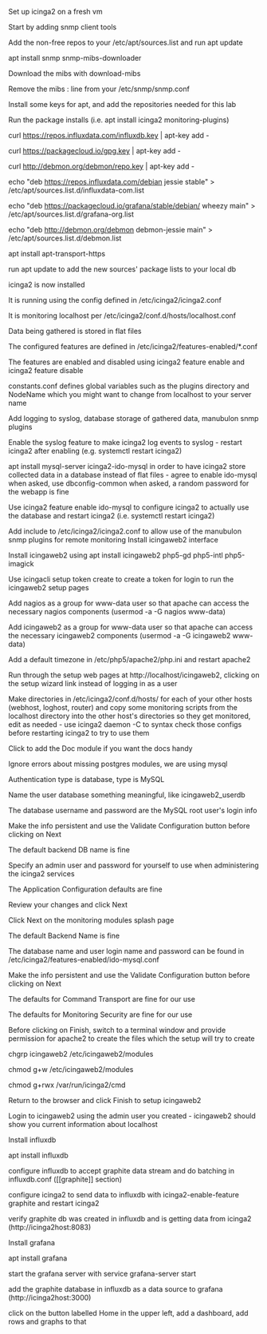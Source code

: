 Set up icinga2 on a fresh vm

Start by adding snmp client tools

Add the non-free repos to your /etc/apt/sources.list and run apt update

apt install snmp snmp-mibs-downloader

Download the mibs with download-mibs

Remove the mibs : line from your /etc/snmp/snmp.conf

Install some keys for apt, and add the repositories needed for this lab

Run the package installs (i.e. apt install icinga2 monitoring-plugins)

curl https://repos.influxdata.com/influxdb.key | apt-key add -

curl https://packagecloud.io/gpg.key | apt-key add -

curl http://debmon.org/debmon/repo.key | apt-key add -

echo "deb https://repos.influxdata.com/debian jessie stable" > /etc/apt/sources.list.d/influxdata-com.list

echo "deb https://packagecloud.io/grafana/stable/debian/ wheezy main" > /etc/apt/sources.list.d/grafana-org.list

echo "deb http://debmon.org/debmon debmon-jessie main" > /etc/apt/sources.list.d/debmon.list

apt install apt-transport-https

run apt update to add the new sources' package lists to your local db

icinga2 is now installed

It is running using the config defined in /etc/icinga2/icinga2.conf

It is monitoring localhost per /etc/icinga2/conf.d/hosts/localhost.conf

Data being gathered is stored in flat files

The configured features are defined in /etc/icinga2/features-enabled/*.conf

The features are enabled and disabled using icinga2 feature enable and icinga2 feature disable

constants.conf defines global variables such as the plugins directory and NodeName which you might want to change from localhost to your server name

Add logging to syslog, database storage of gathered data, manubulon snmp plugins

Enable the syslog feature to make icinga2 log events to syslog - restart icinga2 after enabling (e.g. systemctl restart icinga2)

apt install mysql-server icinga2-ido-mysql in order to have icinga2 store collected data in a database instead of flat files - agree to enable ido-mysql when asked, use dbconfig-common when asked, a random password for the webapp is fine

Use icinga2 feature enable ido-mysql to configure icinga2 to actually use the database and restart icinga2 (i.e. systemctl restart icinga2)

Add include <manubulon> to /etc/icinga2/icinga2.conf to allow use of the manubulon snmp plugins for remote monitoring
Install icingaweb2 interface

Install icingaweb2 using apt install icingaweb2 php5-gd php5-intl php5-imagick

Use icingacli setup token create to create a token for login to run the icingaweb2 setup pages

Add nagios as a group for www-data user so that apache can access the necessary nagios components (usermod -a -G nagios www-data)

Add icingaweb2 as a group for www-data user so that apache can access the necessary icingaweb2 components (usermod -a -G icingaweb2 www-data)

Add a default timezone in /etc/php5/apache2/php.ini and restart apache2

Run through the setup web pages at http://localhost/icingaweb2, clicking on the setup wizard link instead of logging in as a user

Make directories in /etc/icinga2/conf.d/hosts/ for each of your other hosts (webhost, loghost, router) and copy some monitoring scripts from the localhost directory into the other host's directories so they get monitored, edit as needed - use icinga2 daemon -C to syntax check those configs before restarting icinga2 to try to use them

Click to add the Doc module if you want the docs handy

Ignore errors about missing postgres modules, we are using mysql

Authentication type is database, type is MySQL

Name the user database something meaningful, like icingaweb2_userdb

The database username and password are the MySQL root user's login info

Make the info persistent and use the Validate Configuration button before clicking on Next

The default backend DB name is fine

Specify an admin user and password for yourself to use when administering the icinga2 services

The Application Configuration defaults are fine

Review your changes and click Next

Click Next on the monitoring modules splash page

The default Backend Name is fine

The database name and user login name and password can be found in /etc/icinga2/features-enabled/ido-mysql.conf

Make the info persistent and use the Validate Configuration button before clicking on Next

The defaults for Command Transport are fine for our use

The defaults for Monitoring Security are fine for our use

Before clicking on Finish, switch to a terminal window and provide permission for apache2 to create the files which the setup will try to create

chgrp icingaweb2 /etc/icingaweb2/modules

chmod g+w /etc/icingaweb2/modules

chmod g+rwx /var/run/icinga2/cmd

Return to the browser and click Finish to setup icingaweb2

Login to icingaweb2 using the admin user you created - icingaweb2 should show you current information about localhost

Install influxdb

apt install influxdb

configure influxdb to accept graphite data stream and do batching in influxdb.conf ([[graphite]] section)

configure icinga2 to send data to influxdb with icinga2-enable-feature graphite and restart icinga2

verify graphite db was created in influxdb and is getting data from icinga2 (http://icinga2host:8083)

Install grafana

apt install grafana

start the grafana server with service grafana-server start

add the graphite database in influxdb as a data source to grafana (http://icinga2host:3000)

click on the button labelled Home in the upper left, add a dashboard, add rows and graphs to that
